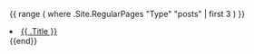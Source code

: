 {{ range ( where .Site.RegularPages "Type" "posts" | first 3 ) }}
  <li><a href="{{ .Permalink }}">{{ .Title }}</a></li>
{{end}}
